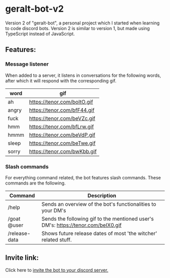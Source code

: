 # geralt-bot-v2

Version 2 of "geralt-bot", a personal project which I started when learning to code discord bots. Version 2 is similar to version 1, but made using TypeScript instead of JavaScript.

## Features:
### Message listener

When added to a server, it listens in conversations for the following words, after which it will respond with the corresponding gif.

| word  | gif                         |
|-------|-----------------------------|
| ah    | https://tenor.com/boItO.gif |
| angry | https://tenor.com/bfF44.gif |
| fuck  | https://tenor.com/beVZc.gif |
| hmm   | https://tenor.com/bfLrw.gif |
| hmmm  | https://tenor.com/beVdP.gif |
| sleep | https://tenor.com/beTwe.gif |
| sorry | https://tenor.com/bwKbb.gif |


### Slash commands

For everything command related, the bot features slash commands. These commands are the following.

| Command       | Description                                                                       |
|---------------|-----------------------------------------------------------------------------------|
| /help         | Sends an overview of the bot's functionalities to your DM's                       |
| /goat @user   | Sends the following gif to the mentioned user's DM's: https://tenor.com/beIX0.gif |
| /release-data | Shows future release dates of most 'the witcher' related stuff.                   |





## Invite link:
Click here to [invite the bot to your discord server.](https://discord.com/api/oauth2/authorize?client_id=875728074979827824&permissions=3072&scope=applications.commands%20bot)